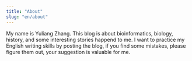 ```yaml
---
title: "About"
slug: "en/about"
---
```


My name is Yuliang Zhang. This blog is about bioinformatics, biology, history, and some interesting stories happend to me. I want to practice my English writing skills by posting the blog, if you find some mistakes, please figure them out, your suggestion is valuable for me.

